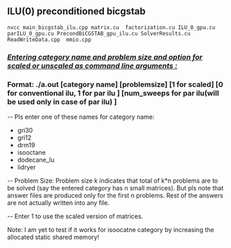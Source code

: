 ## ILU(0) preconditioned bicgstab


``` nvcc main_bicgstab_ilu.cpp matrix.cu  factorization.cu ILU_0_gpu.cu  parILU_0_gpu.cu PrecondBiCGSTAB_gpu_ilu.cu SolverResults.cu  ReadWriteData.cpp  mmio.cpp  ```

### <b><i><u> Entering category name and problem size and option for scaled or unscaled as command line arguments : </b></i></u>


###  Format: ./a.out [category name] [problemsize] [1 for scaled] [0 for conventional ilu, 1 for par ilu ] [num_sweeps for par ilu(will be used only in case of par ilu) ] 


-- Pls enter one of these names for category name:
- gri30
- gri12
- drm19
- isooctane
- dodecane_lu
- lidryer


-- Problem Size:
  Problem size k indicates that total of k*n problems are to be solved (say the entered category has n small matrices).
  But pls note that answer files are produced only for the first n problems. Rest of the answers are not actually written into any file.


-- Enter 1 to use the scaled version of matrices.


Note: I am yet to test if it works for isoocatne category by increasing the allocated static shared memory!
